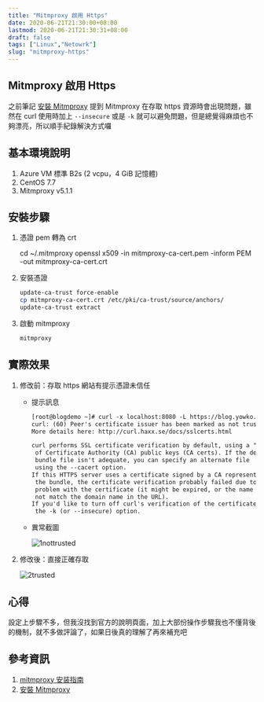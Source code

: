 ```yaml
---
title: "Mitmproxy 啟用 Https"
date: 2020-06-21T21:30:00+08:00
lastmod: 2020-06-21T21:30:31+08:00
draft: false
tags: ["Linux","Netowrk"]
slug: "mitmproxy-https"
---
```


## Mitmproxy 啟用 Https

之前筆記 [安裝 Mitmproxy](https://blog.yowko.com/mitmproxy) 提到 Mitmproxy 在存取 https 資源時會出現問題，雖然在 curl 使用時加上 `--insecure` 或是 `-k` 就可以避免問題，但是總覺得麻煩也不夠漂亮，所以順手紀錄解決方式囉

## 基本環境說明

1. Azure VM 標準 B2s (2 vcpu，4 GiB 記憶體)
2. CentOS 7.7
3. Mitmproxy v5.1.1

## 安裝步驟

1. 憑證 pem 轉為 crt

    cd ~/.mitmproxy
    openssl x509 -in mitmproxy-ca-cert.pem -inform PEM -out mitmproxy-ca-cert.crt

2. 安裝憑證

    ```bash
    update-ca-trust force-enable
    cp mitmproxy-ca-cert.crt /etc/pki/ca-trust/source/anchors/
    update-ca-trust extract
    ```

3. 啟動 mitmproxy

    ```bash
    mitmproxy
    ```

## 實際效果

1. 修改前：存取 https 網站有提示憑證未信任

    - 提示訊息

        ```txt
        [root@blogdemo ~]# curl -x localhost:8080 -L https://blog.yowko.com
        curl: (60) Peer's certificate issuer has been marked as not trusted by the user.
        More details here: http://curl.haxx.se/docs/sslcerts.html

        curl performs SSL certificate verification by default, using a "bundle"
         of Certificate Authority (CA) public keys (CA certs). If the default
         bundle file isn't adequate, you can specify an alternate file
         using the --cacert option.
        If this HTTPS server uses a certificate signed by a CA represented in
         the bundle, the certificate verification probably failed due to a
         problem with the certificate (it might be expired, or the name might
         not match the domain name in the URL).
        If you'd like to turn off curl's verification of the certificate, use
         the -k (or --insecure) option.
        ```

    - 異常截圖

        ![1nottrusted](https://user-images.githubusercontent.com/3851540/85227808-1a303780-b412-11ea-951c-06a6faead52b.jpg)

2. 修改後：直接正確存取

    ![2trusted](https://user-images.githubusercontent.com/3851540/85227809-1b616480-b412-11ea-8474-9a39f46a2aaa.jpg)

## 心得

設定上步驟不多，但我沒找到官方的說明頁面，加上大部份操作步驟我也不懂背後的機制，就不多做評論了，如果日後真的理解了再來補充吧

## 參考資訊

1. [mitmproxy 安装指南](https://zhuanlan.zhihu.com/p/88462295)
2. [安裝 Mitmproxy](https://blog.yowko.com/mitmproxy)
